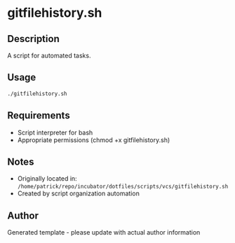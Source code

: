 # gitfilehistory.sh

## Description
A script for automated tasks.

## Usage
```bash
./gitfilehistory.sh
```

## Requirements
- Script interpreter for bash
- Appropriate permissions (chmod +x gitfilehistory.sh)

## Notes
- Originally located in: `/home/patrick/repo/incubator/dotfiles/scripts/vcs/gitfilehistory.sh`
- Created by script organization automation

## Author
Generated template - please update with actual author information
